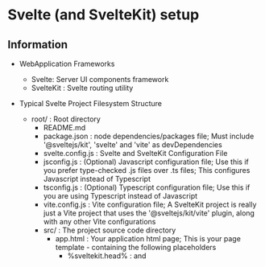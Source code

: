 # Svelte (and SvelteKit) setup

## Information
- WebApplication Frameworks
    + Svelte: Server UI components framework
    + SvelteKit : Svelte routing utility

- Typical Svelte Project Filesystem Structure
    - root/ : Root directory
        + README.md
        + package.json : node dependencies/packages file; Must include '@sveltejs/kit', 'svelte' and 'vite' as devDependencies
        + svelte.config.js : Svelte and SvelteKit Configuration File
        + jsconfig.js : (Optional) Javascript configuration file; Use this if you prefer type-checked .js files over .ts files; This configures Javascript instead of Typescript
        + tsconfig.js : (Optional) Typescript configuration file; Use this if you are using Typescript instead of Javascript
        + vite.config.js : Vite configuration file; A SvelteKit project is really just a Vite project that uses the '@sveltejs/kit/vite' plugin, along with any other Vite configurations
        - src/ : The project source code directory
            - app.html : Your application html page; This is your page template - containing the following placeholders
                + %sveltekit.head%       : <link> and <script> elements needed by the app, plus any <svelte:head> content
                + %sveltekit.body%       : the markup for a rendered page. This should live inside a <div> or other element, rather than directly inside <body>, to prevent bugs caused by browser extensions injecting elements that are then destroyed by the hydration process. SvelteKit will warn you in development if this is not the case
                + %sveltekit.assets%     : either paths.assets, if specified, or a relative path to paths.base
                + %sveltekit.nonce%      : a CSP nonce for manually included links and scripts, if used
                + %sveltekit.env.[NAME]% : this will be replaced at render time with the [NAME] environment variable, which must begin with the publicPrefix (usually PUBLIC_). It will fallback to '' if not matched.
            - error.html : Your application error html page; This page is rendered when everything else fails. This can contain the following placeholders
                + %sveltekit.status%        : the HTTP status
                + %sveltekit.error.message% : the error message
            + hooks.client.js : Client Hooks javascript file
            + hooks.server.js : Server Hooks javascript file
            + service-worker.js : Service worker definitions javascript file
            + .test.js : (Optional) If you added Vitest when you setup your project; This will contain your unit tests
            - lib/    : Contains your application libraries (utilities and components); can be imported via the '$lib' alias
                - server/ : Place your server-only libraries here; can be imported (only in server code) via the '$lib/server' alias
            - params/ : Place your param matchers here
            - routes/ : The Svelte routing and configuration directory; Contains the routes of your application
                + '+layout.svelte' : Svelte route layout file
        - static/ : Place your static assets here (i.e. webapplication static pages, images, favicon.png, robots.txt)
        - tests/  : Place your test files here

### Introduction
- Svelte
    - two basic concepts
        1. Each page of your app is a Svelte component
        2. You create pages by adding files to the src/routes directory of your project. These will be server-rendered so that a user's first visit to your app is as fast as possible, then a client-side app takes over

- Files
    - src is where your app's source code goes. 
        - src/app.html 
            + is your page template
            + SvelteKit replaces the '%sveltekit.head%' and '%sveltekit.body%' as appropriate, and 
            + src/routes defines the routes of your app.

## Setup
### Dependencies
+ git
+ NodeJS
+ npm
- Node Packages
    + vite
    + sveltejs
    + @sveltejs/kit

### Pre-Requisites
- Install svelte(kit)
    ```console
    npm install -D svelte @sveltejs/kit
    ```

### Project Setup
- Generate new Svelte project structure
    ```console
    npm create svelte@latest [project-name]
    ```

- Change directory into project structure
    ```console
    cd [project-name]
    ```

- Install Svelte and SvelteKit dependencies
    ```console
    npm install
    ```

- Create project structure
    - Create directories
        ```console
        mkdir -p [project-root-directory]/src/routes
        ```

    - Create configuration files
        - Information
            + svelte route layout file: [project-root-directory]/src/routes/+layout.svelte
        ```console
        touch [project-root-directory]/src/routes/+layout.svelte
        ```

### Project Configurations
- Edit Svelte configuration file
    - Information
        + Svelte Configuration File: svelte.config.js

    - Enable the use of PostCSS in the <style> blocks
        - import 'vitePreprocess' : To enable processing '<style>' blocks as PostCSS
            ```javascript
            import {vitePreprocess} from '@sveltejs/vite-plugin-svelte'
            ```
        - Add 'vitePreprocess()' to the 'preprocess' key in the configuration file
            ```javascript
            const config = {
                ...
                preprocess: vitePreprocess()
            };
            ```

- Change directory into source directory
    ```console
    cd [project-root-directory]/src
    ```

- (Optional) Import application CSS files into the SvelteKit route layout file
    - Information
        + sveltekit route layout file: [project-root-directory]/src/routes/+layout.svelte
        + You can import any application CSS files this way into the layout so that the route uses the CSS file
    ```javascript
    <script>
        import "../app.css";
    </script>

    <slot />
    ```

## Development

### Building
- Start build process
    - Run development/debug mode
        - Explanation
            + This will start a server in 'localhost:5173' (Default)
        ```console
        npm run dev
        ```

## Documentations
### Syntax/Structure
- To use placeholder variables:
    - Wrap the variable in '%'
        ```html
        %class.attribute%
        ```

### Usage

## Wiki
### Svelte Placeholder Attributes
#### Template Page
+ %sveltekit.head%       : <link> and <script> elements needed by the app, plus any <svelte:head> content
+ %sveltekit.body%       : the markup for a rendered page. This should live inside a <div> or other element, rather than directly inside <body>, to prevent bugs caused by browser extensions injecting elements that are then destroyed by the hydration process. SvelteKit will warn you in development if this is not the case
+ %sveltekit.assets%     : either paths.assets, if specified, or a relative path to paths.base
+ %sveltekit.nonce%      : a CSP nonce for manually included links and scripts, if used
+ %sveltekit.env.[NAME]% : this will be replaced at render time with the [NAME] environment variable, which must begin with the publicPrefix (usually PUBLIC_). It will fallback to '' if not matched.

#### Error Page
+ %sveltekit.status%        : the HTTP status
+ %sveltekit.error.message% : the error message

## Resources

## References
+ [Svelte - Interactive Learning - Tutorial - Welcome to Svelte](https://learn.svelte.dev/tutorial/welcome-to-svelte)
+ [SvelteKit - Documentations - Introduction - Getting Started](https://kit.svelte.dev/docs/introduction#introduction-getting-started)
+ [SvelteKit - Documentations - Configuration](https://kit.svelte.dev/docs/configuration)
+ [SvelteKit - Documentations - Modules - Sveltejs-kit-vite](https://kit.svelte.dev/docs/modules#sveltejs-kit-vite)
+ [SvelteKit - Interactive Learning - Tutorial- Introducing SvelteKit](https://learn.svelte.dev/tutorial/introducing-sveltekit)
+ [ViteJS - Homepage](https://vitejs.dev/)
+ [ViteJS - Configurations](https://vitejs.dev/config/)
+ [YouTube - FreeCodeCamp - SvelteKit & TailwindCSS Tutorial – Build & Deploy a Web Portfolio](https://www.youtube.com/watch?v=-2UjwQzxvBQ)

## Remarks
